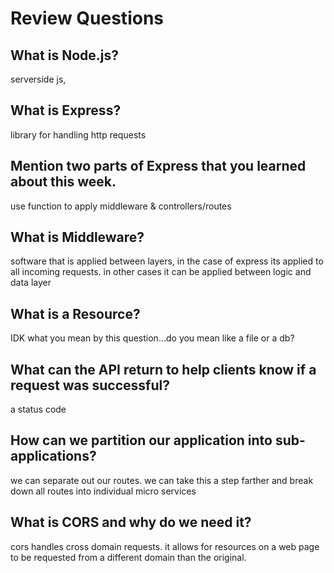 # Review Questions

## What is Node.js?

serverside js,

## What is Express?

library for handling http requests

## Mention two parts of Express that you learned about this week.

use function to apply middleware & controllers/routes

## What is Middleware?

software that is applied between layers, in the case of express its applied to all incoming requests. in other cases it can be applied between logic and data layer

## What is a Resource?

IDK what you mean by this question...do you mean like a file or a db?

## What can the API return to help clients know if a request was successful?

a status code

## How can we partition our application into sub-applications?

we can separate out our routes. we can take this a step farther and break down all routes into individual micro services

## What is CORS and why do we need it?

cors handles cross domain requests. it allows for resources on a web page to be requested from a different domain than the original.
